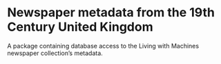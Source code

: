 # Newspaper metadata from the 19th Century United Kingdom

A package containing database access to the Living with Machines newspaper collection’s metadata.


